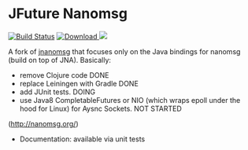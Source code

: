 # JFuture Nanomsg
[![Build Status](https://snap-ci.com/RepublicWealth/jfuture-nanomsg/branch/master/build_image)](https://snap-ci.com/RepublicWealth/jfuture-nanomsg/branch/master)
[ ![Download](https://api.bintray.com/packages/republicwealth/nanomsg/jfuture-nanomsg/images/download.svg) ](https://bintray.com/republicwealth/nanomsg/jfuture-nanomsg/_latestVersion)
<a href='https://bintray.com/republicwealth/nanomsg/jfuture-nanomsg/view?source=watch' alt='Get automatic notifications about new "jfuture-nanomsg" versions'><img src='https://www.bintray.com/docs/images/bintray_badge_color.png'></a>

A fork of [jnanomsg](http://niwinz.github.io/jnanomsg/) that focuses only on the Java bindings for nanomsg 
(build on top of JNA). Basically:
 
   - remove Clojure code DONE
   - replace Leiningen with Gradle DONE
   - add JUnit tests. DOING
   - use Java8 CompletableFutures or NIO (which wraps epoll under the hood for Linux) for Aysnc Sockets. NOT STARTED

(http://nanomsg.org/)

- Documentation: available via unit tests
